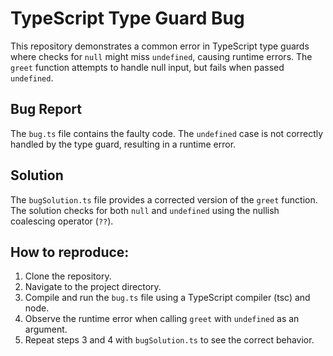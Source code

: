# TypeScript Type Guard Bug

This repository demonstrates a common error in TypeScript type guards where checks for `null` might miss `undefined`, causing runtime errors.  The `greet` function attempts to handle null input, but fails when passed `undefined`.

## Bug Report

The `bug.ts` file contains the faulty code.  The `undefined` case is not correctly handled by the type guard, resulting in a runtime error.

## Solution

The `bugSolution.ts` file provides a corrected version of the `greet` function. The solution checks for both `null` and `undefined` using the nullish coalescing operator (`??`).

## How to reproduce:

1. Clone the repository.
2. Navigate to the project directory.
3. Compile and run the `bug.ts` file using a TypeScript compiler (tsc) and node.
4. Observe the runtime error when calling `greet` with `undefined` as an argument.
5. Repeat steps 3 and 4 with `bugSolution.ts` to see the correct behavior.